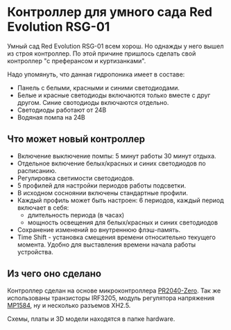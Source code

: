 # Контроллер для умного сада Red Evolution RSG-01

Умный сад Red Evolution RSG-01 всем хорош. Но однажды у него вышел из строя контроллер. По этой причине пришлось сделать свой контроллер "с преферансом и куртизанками".

Надо упомянуть, что данная гидропоника имеет в составе:

* Панель с белыми, красными и синими светодиодами.
* Белые и красные светодиоды включаются только вместе с друг другом. Синие свотодиоды включаются отдельно.
* Светодиоды работают от 24В
* Водяная помпа на 24В

## Что может новый контроллер

* Включение выключение помпы: 5 минут работы 30 минут отдыха.
* Отдельное включение белых/красных и синих светодиодов по расписанию.
* Регулировка светимости светодиодов.
* 5 профилей для настройки периодов работы подсветки.
* В исходном сосноянии включены стандартные профили.
* Каждый профиль может быть настроен: 6 периодов, каждый период включает в себя:
    * длительность периода (в часах)
    * мощность освещения для белых/красных и синих светодиодов
* Сохранение изменений во внутреннюю флэш-память.
* Time Shift - установка смещения времени относительно текущего момента. Удобно для выставления времени начала работы устройства.

## Из чего оно сделано

Контроллер сделан на основе микроконтроллера [PR2040-Zero](https://www.waveshare.com/wiki/RP2040-Zero). Так же использованы транзисторы IRF3205, модуль регулятора напряжения [MP1584](https://sl.aliexpress.ru/p?key=JbEIVS5), ну и несколько разъемов XH2.5.

Схемы, платы и 3D модели находятся в папке hardware.

